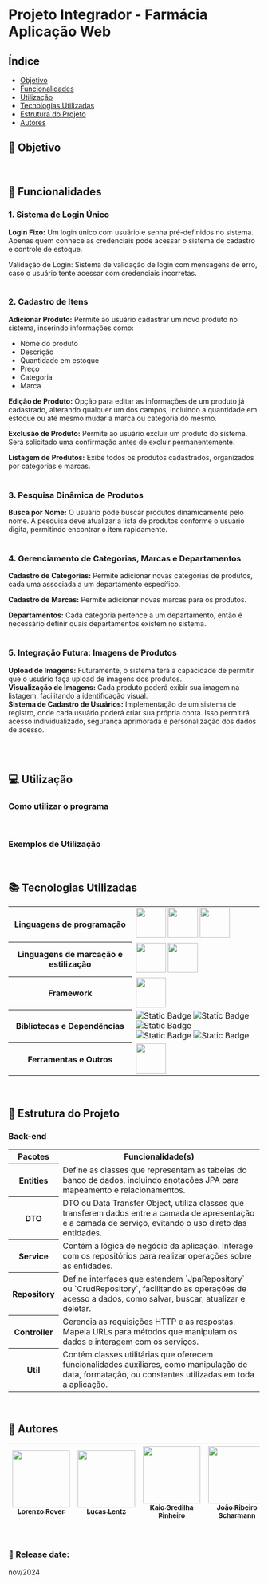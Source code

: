 # Projeto Integrador - Farmácia <br> Aplicação Web

## Índice
- [Objetivo](#objetivo)
- [Funcionalidades](#funcionalidades)
- [Utilização](#utilização)
- [Tecnologias Utilizadas](#tecnologias-utilizadas)
- [Estrutura do Projeto](#estrutura-do-projeto)
- [Autores](#autores)

## 🎯 Objetivo



<br>

## 🧰 Funcionalidades
### 1. Sistema de Login Único

<strong>Login Fixo:</strong> Um login único com usuário e senha pré-definidos no sistema. Apenas quem conhece as credenciais pode acessar o sistema de cadastro e controle de estoque.<br>

Validação de Login: Sistema de validação de login com mensagens de erro, caso o usuário tente acessar com credenciais incorretas.<br><br>


### 2. Cadastro de Itens

<strong>Adicionar Produto:</strong> Permite ao usuário cadastrar um novo produto no sistema, inserindo informações como:
- Nome do produto
- Descrição
- Quantidade em estoque
- Preço
- Categoria
- Marca

<strong>Edição de Produto:</strong> Opção para editar as informações de um produto já cadastrado, alterando qualquer um dos campos, incluindo a quantidade em estoque ou até mesmo mudar a marca ou categoria do mesmo.<br>

<strong>Exclusão de Produto:</strong> Permite ao usuário excluir um produto do sistema. Será solicitado uma confirmação antes de excluir permanentemente.<br>

<strong>Listagem de Produtos:</strong> Exibe todos os produtos cadastrados, organizados por categorias e marcas.<br><br>


### 3. Pesquisa Dinâmica de Produtos

<strong>Busca por Nome:</strong> O usuário pode buscar produtos dinamicamente pelo nome. A pesquisa deve atualizar a lista de produtos conforme o usuário digita, permitindo encontrar o item rapidamente.<br><br>


### 4. Gerenciamento de Categorias, Marcas e Departamentos

<strong>Cadastro de Categorias:</strong> Permite adicionar novas categorias de produtos, cada uma associada a um departamento específico.<br>

<strong>Cadastro de Marcas:</strong> Permite adicionar novas marcas para os produtos.<br>

<strong>Departamentos:</strong> Cada categoria pertence a um departamento, então é necessário definir quais departamentos existem no sistema.<br><br>


### 5. Integração Futura: Imagens de Produtos
<strong>Upload de Imagens:</strong> Futuramente, o sistema terá a capacidade de permitir que o usuário faça upload de imagens dos produtos.<br>
<strong>Visualização de Imagens:</strong> Cada produto poderá exibir sua imagem na listagem, facilitando a identificação visual.<br>
<strong>Sistema de Cadastro de Usuários:</strong> Implementação de um sistema de registro, onde cada usuário poderá criar sua própria conta. Isso permitirá acesso individualizado, segurança aprimorada e personalização dos dados de acesso.<br><br>


<br>

## 💻 Utilização

### Como utilizar o programa

<br>

### Exemplos de Utilização



<br>

## 📚 Tecnologias Utilizadas

<table>
  <tr>
    <th>Linguagens de programação</th>
    <td>
      <img width="60px" src="https://cdn.jsdelivr.net/gh/devicons/devicon@latest/icons/java/java-original-wordmark.svg"/>
      <img width="60px" src="https://cdn.jsdelivr.net/gh/devicons/devicon@latest/icons/javascript/javascript-original.svg"/>
      <img width="60px" src="https://cdn.jsdelivr.net/gh/devicons/devicon@latest/icons/azuresqldatabase/azuresqldatabase-original.svg"/>
    </td>
  </tr>
  <tr>
    <th>Linguagens de marcação e estilização</th>
    <td>
      <img width="60px" src="https://cdn.jsdelivr.net/gh/devicons/devicon@latest/icons/html5/html5-original-wordmark.svg"/>
      <img width="60px" src="https://cdn.jsdelivr.net/gh/devicons/devicon@latest/icons/css3/css3-original-wordmark.svg"/>
    </td>
  </tr>
  <tr>
    <th>Framework</th>
    <td>
      <img width="60px" src="https://cdn.jsdelivr.net/gh/devicons/devicon@latest/icons/spring/spring-original-wordmark.svg" />
    </td>
  </tr>
  <tr>
    <th>Bibliotecas e Dependências</th>
    <td>
      <img alt="Static Badge" src="https://img.shields.io/badge/spring%20data%20jpa-black?style=for-the-badge">
      <img alt="Static Badge" src="https://img.shields.io/badge/spring%20web-black?style=for-the-badge">
      <img alt="Static Badge" src="https://img.shields.io/badge/spring%20boot%20devtools-black?style=for-the-badge">
      <br>
      <img alt="Static Badge" src="https://img.shields.io/badge/mysql%20driver-black?style=for-the-badge">
      <img alt="Static Badge" src="https://img.shields.io/badge/lombok-black?style=for-the-badge">
    </td>
  </tr>
  <tr>
    <th>Ferramentas e Outros</th>
    <td>
      <img width="60px" src="https://cdn.jsdelivr.net/gh/devicons/devicon@latest/icons/postman/postman-original.svg"/>
    </td>
  </tr>
</table>

<br>

## 📂 Estrutura do Projeto
### Back-end
<table>
  <tr>
    <th>Pacotes</th>
    <th width="500px">Funcionalidade(s)</th>
  </tr>
  <tr>
    <th>Entities</th>
    <td>Define as classes que representam as tabelas do banco de dados, incluindo anotações JPA para mapeamento e relacionamentos.</td>
  </tr>
  <tr>
    <th>DTO</th>
    <td>DTO ou Data Transfer Object, utiliza classes que transferem dados entre a camada de apresentação e a camada de serviço, evitando o uso direto das entidades.</td>
  </tr>
  <tr>
    <th>Service</th>
    <td>Contém a lógica de negócio da aplicação. Interage com os repositórios para realizar operações sobre as entidades.</td>
  </tr>
  <tr>
    <th>Repository</th>
    <td>Define interfaces que estendem `JpaRepository` ou `CrudRepository`, facilitando as operações de acesso a dados, como salvar, buscar, atualizar e deletar.</td>
  </tr>
  <tr>
    <th>Controller</th>
    <td>Gerencia as requisições HTTP e as respostas. Mapeia URLs para métodos que manipulam os dados e interagem com os serviços.</td>
  </tr>
  <tr>
    <th>Util</th>
    <td>Contém classes utilitárias que oferecem funcionalidades auxiliares, como manipulação de data, formatação, ou constantes utilizadas em toda a aplicação.</td>
  </tr>
</table>

<br>

## 👥 Autores

| [<img loading="lazy" src="https://avatars.githubusercontent.com/u/168394448?v=4" width=115><br><sub>Lorenzo Rover</sub>](https://github.com/lorenzorover) | [<img loading="lazy" src="https://avatars.githubusercontent.com/u/168482892?v=4" width=115><br><sub>Lucas Lentz</sub>](https://github.com/lucas-lentz) | [<img loading="lazy" src="https://avatars.githubusercontent.com/u/159506794?v=4" width=115><br><sub>Kaio Gredilha Pinheiro</sub>](https://github.com/Kaio-pinheiro) | [<img loading="lazy" src="https://avatars.githubusercontent.com/u/114513409?v=4" width=115><br><sub>João Ribeiro Scharmann</sub>](https://github.com/JRScharmann) |
| :---: | :---: | :---: | :---: |

<br>

### 📆 Release date: <br>
nov/2024
